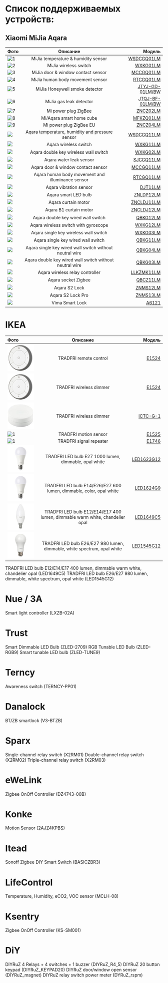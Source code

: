 # Список поддерживаемых устройств:
## Xiaomi MiJia Aqara


| Фото  | Описание  | Модель |
|:------------- |:---------------:| -------------:|
| ![1](/png2/WSDCGQ01LM.png)      | MiJia temperature & humidity sensor|[WSDCGQ01LM](/WSDCGQ01LM.md) |
| ![2](/png2/WXKG01LM.png)       | MiJia wireless switch |[WXKG01LM](/WXKG01LM.md)
| ![3](/img/MCCGQ01LM.jpg)       | MiJia door & window contact sensor |[MCCGQ01LM](/MCCGQ01LM.md)
| ![4](/img/RTCGQ01LM.jpg)       | MiJia human body movement sensor |[RTCGQ01LM](/RTCGQ01LM.md)
| ![5](/img/JTYJ-GD-01LM_BW.jpg)        | MiJia Honeywell smoke detector |[JTYJ-GD-01LM/BW](/JTYJ-GD-01LM_BW.md)
| ![6](/img/JTQJ-BF-01LM_BW.jpg)      | MiJia gas leak detector |[JTQJ-BF-01LM/BW](/JTQJ-BF-01LM_BW.md)
| ![7](/img/ZNCZ02LM.jpg)      | Mi power plug ZigBee |[ZNCZ02LM](/ZNCZ02LM.md)
| ![8](/img/MFKZQ01LM.jpg)      | Mi/Aqara smart home cube|[MFKZQ01LM](/MFKZQ01LM.md])
| ![9](/img/ZNCZ04LM.jpg)      | Mi power plug ZigBee EU |[ZNCZ04LM](/ZNCZ04LM.md)
| ![](/img/WSDCGQ11LM.jpg)      | Aqara temperature, humidity and pressure sensor |[WSDCGQ11LM](/WSDCGQ11LM.md)
| ![](/img/WXKG11LM.jpg)      | Aqara wireless switch|[WXKG11LM](/WXKG11LM.md)
| ![](/img/WXKG02LM.jpg)      | Aqara double key wireless wall switch |[WXKG02LM](/WXKG02LM.md)
| ![](/img/SJCGQ11LM.jpg)      | Aqara water leak sensor|[SJCGQ11LM](/SJCGQ11LM.md)
| ![](/img/RTCGQ11LM.jpg)      | Aqara door & window contact sensor |[MCCGQ11LM](/MCCGQ11LM.md)
| ![](/img/RTCGQ01LM.jpg)      | Aqara human body movement and illuminance sensor |[RTCGQ11LM](/RTCGQ11LM.md)
| ![](/img/DJT11LM.jpg)      | Aqara vibration sensor |[DJT11LM](/DJT11LM.md)
| ![](/img/ZNLDP12LM.jpg)      | Aqara smart LED bulb |[ZNLDP12LM](/ZNLDP12LM.md)
| ![](/img/ZNCLDJ11LM.jpg)      | Aqara curtain motor |[ZNCLDJ11LM](/ZNCLDJ11LM.md)
| ![](/img/ZNCLDJ12LM.jpg)      | Aqara B1 curtain motor |[ZNCLDJ12LM](/ZNCLDJ12LM.md)
| ![](/img/QBKG12LM.jpg)      | Aqara double key wired wall switch |[QBKG12LM](/QBKG12LM.md)
| ![](/img/WXKG12LM.jpg)      | Aqara wireless switch with gyroscope |[WXKG12LM](/WXKG12LM.md)
| ![](/img/WXKG03LM.jpg)      | Aqara single key wireless wall switch |[WXKG03LM](/WXKG03LM.md)
| ![](/img/QBKG11LM.jpg)      | Aqara single key wired wall switch |[QBKG11LM](/QBKG11LM.md)
| ![](/img/QBKG04LM.jpg)      | Aqara single key wired wall switch without neutral wire |[QBKG04LM](/QBKG04LM.md)
| ![](/img/QBKG03LM.jpg)      | Aqara double key wired wall switch without neutral wire |[QBKG03LM](/QBKG03LM.md)
| ![](/img/LLKZMK11LM.jpg)      | Aqara wireless relay controller |[LLKZMK11LM](/LLKZMK11LM.md)
| ![](/img/QBCZ11LM.jpg)      | Aqara socket Zigbee|[QBCZ11LM](/QBCZ11LM.md)
| ![](/img/ZNMS12LM.jpg)      | Aqara S2 Lock |[ZNMS12LM](/ZNMS12LM.md)
| ![](/img/ZNMS13LM.jpg)      | Aqara S2 Lock Pro |[ZNMS13LM](/ZNMS13LM.md)
| ![](/img/A6121.jpg)      | Vima Smart Lock |[A6121](/A6121.md)

# IKEA 

| Фото  | Описание  | Модель |
|:------------- |:---------------:| -------------:|
| ![1](/devices/img/E1524.jpg)      | TRADFRI remote control|[E1524](/E1524.md) |
| ![1](/devices/img/E1524.jpg)      | TRADFRI wireless dimmer|[E1524](/E1524.md) |
| ![1](/devices/img/ICTC-G-1.jpg)      | TRADFRI wireless dimmer |[ICTC-G-1](/ICTC-G-1.md) |
| ![1](/devices/img/E1525.jpg)      | TRADFRI motion sensor|[E1525](/E1525.md) |
| ![1](/devices/img/E1746.jpg)      | TRADFRI signal repeater|[E1746](/E1746.md) |
| ![1](/devices/img/LED1623G12.jpg)      | TRADFRI LED bulb E27 1000 lumen, dimmable, opal white|[LED1623G12](/LED1623G12.md) |
| ![1](/devices/img/LED1624G9.jpg)      | TRADFRI LED bulb E14/E26/E27 600 lumen, dimmable, color, opal white|[LED1624G9](/LED1624G9.md) |
| ![1](/devices/img/LED1649C5.jpg)      |TRADFRI LED bulb E12/E14/E17 400 lumen, dimmable warm white, chandelier opal|[LED1649C5](/LED1649C5.md) |
| ![1](/devices/img/LED1545G12.jpg)      | TRADFRI LED bulb E26/E27 980 lumen, dimmable, white spectrum, opal white|[LED1545G12](/LED1545G12.md) |


        
TRADFRI LED bulb E12/E14/E17 400 lumen, dimmable warm white, chandelier opal (LED1649C5)
TRADFRI LED bulb E26/E27 980 lumen, dimmable, white spectrum, opal white (LED1545G12)

# Nue / 3A
Smart light controller (LXZB-02A)

# Trust 
Smart Dimmable LED Bulb (ZLED-2709)
RGB Tunable LED Bulb (ZLED-RGB9)
Smart tunable LED bulb (ZLED-TUNE9)

# Terncy 
Awareness switch (TERNCY-PP01)

# Danalock 
BT/ZB smartlock (V3-BTZB)

#  Sparx 
Single-channel relay switch (X2RM01)
Double-channel relay switch (X2RM02)
Triple-channel relay switch (X2RM03)

# eWeLink 
Zigbee OnOff Controller (DZ4743-00B)

# Konke 
Motion Sensor (2AJZ4KPBS)

# Itead 
Sonoff Zigbee DIY Smart Switch (BASICZBR3)

#  LifeControl 
Temperature, Humidity, eCO2, VOC sensor (MCLH-08)

#  Ksentry 
Zigbee OnOff Controller (KS-SM001)

#  DiY 
DIYRuZ 4 Relays + 4 switches + 1 buzzer (DIYRuZ_R4_5)
DIYRuZ 20 button keypad (DIYRuZ_KEYPAD20)
DIYRuZ door/window open sensor (DIYRuZ_magnet)
DIYRuZ relay switch power meter (DYRuZ_rspm)
